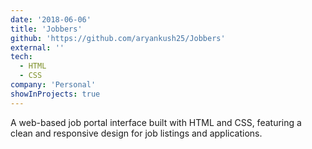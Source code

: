 ```yaml
---
date: '2018-06-06'
title: 'Jobbers'
github: 'https://github.com/aryankush25/Jobbers'
external: ''
tech:
  - HTML
  - CSS
company: 'Personal'
showInProjects: true
---
```


A web-based job portal interface built with HTML and CSS, featuring a clean and responsive design for job listings and applications.
